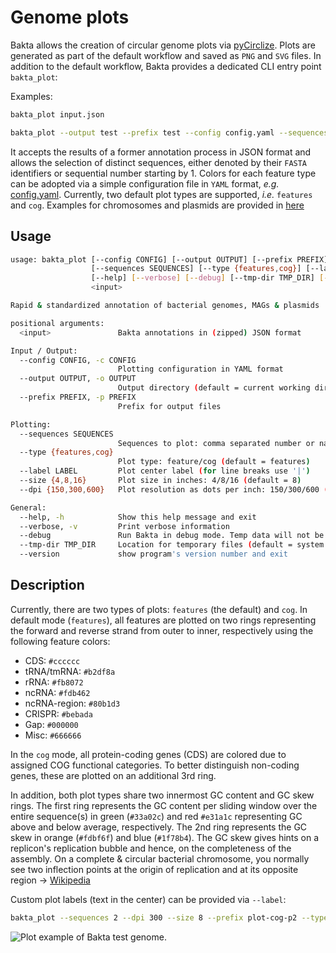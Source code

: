 # Genome plots

Bakta allows the creation of circular genome plots via [pyCirclize](https://github.com/moshi4/pyCirclize). Plots are generated as part of the default workflow and saved as `PNG` and `SVG` files. In addition to the default workflow, Bakta provides a dedicated CLI entry point `bakta_plot`:

Examples:

```bash
bakta_plot input.json

bakta_plot --output test --prefix test --config config.yaml --sequences 1,2 input.json
```

It accepts the results of a former annotation process in JSON format and allows the selection of distinct sequences, either denoted by their `FASTA` identifiers or sequential number starting by 1. Colors for each feature type can be adopted via a simple configuration file in `YAML` format, *e.g.* [config.yaml](config.yaml). Currently, two default plot types are supported, *i.e.* `features` and `cog`. Examples for chromosomes and plasmids are provided in [here](https://github.com/oschwengers/bakta/tree/main/examples/)

## Usage

```bash
usage: bakta_plot [--config CONFIG] [--output OUTPUT] [--prefix PREFIX]
                  [--sequences SEQUENCES] [--type {features,cog}] [--label LABEL] [--size {4,8,16}] [--dpi {150,300,600}]
                  [--help] [--verbose] [--debug] [--tmp-dir TMP_DIR] [--version]
                  <input>

Rapid & standardized annotation of bacterial genomes, MAGs & plasmids

positional arguments:
  <input>               Bakta annotations in (zipped) JSON format

Input / Output:
  --config CONFIG, -c CONFIG
                        Plotting configuration in YAML format
  --output OUTPUT, -o OUTPUT
                        Output directory (default = current working directory)
  --prefix PREFIX, -p PREFIX
                        Prefix for output files

Plotting:
  --sequences SEQUENCES
                        Sequences to plot: comma separated number or name (default = all, numbers one-based)
  --type {features,cog}
                        Plot type: feature/cog (default = features)
  --label LABEL         Plot center label (for line breaks use '|')
  --size {4,8,16}       Plot size in inches: 4/8/16 (default = 8)
  --dpi {150,300,600}   Plot resolution as dots per inch: 150/300/600 (default = 300)

General:
  --help, -h            Show this help message and exit
  --verbose, -v         Print verbose information
  --debug               Run Bakta in debug mode. Temp data will not be removed.
  --tmp-dir TMP_DIR     Location for temporary files (default = system dependent auto detection)
  --version             show program's version number and exit
```

## Description

Currently, there are two types of plots: `features` (the default) and `cog`. In default mode (`features`), all features are plotted on two rings representing the forward and reverse strand from outer to inner, respectively using the following feature colors:

- CDS: `#cccccc`
- tRNA/tmRNA: `#b2df8a`
- rRNA: `#fb8072`
- ncRNA: `#fdb462`
- ncRNA-region: `#80b1d3`
- CRISPR: `#bebada`
- Gap: `#000000`
- Misc: `#666666`

In the `cog` mode, all protein-coding genes (CDS) are colored due to assigned COG functional categories. To better distinguish non-coding genes, these are plotted on an additional 3rd ring.

In addition, both plot types share two innermost GC content and GC skew rings. The first ring represents the GC content per sliding window over the entire sequence(s) in green (`#33a02c`) and red `#e31a1c` representing GC above and below average, respectively. The 2nd ring represents the GC skew in orange (`#fdbf6f`) and blue (`#1f78b4`). The GC skew gives hints on a replicon's replication bubble and hence, on the completeness of the assembly. On a complete & circular bacterial chromosome, you normally see two inflection points at the origin of replication and at its opposite region -> [Wikipedia](https://en.wikipedia.org/wiki/GC_skew)

Custom plot labels (text in the center) can be provided via `--label`:

```bash
bakta_plot --sequences 2 --dpi 300 --size 8 --prefix plot-cog-p2 --type cog --label="pO157|plasmid, 92.7 kbp"
```

![Plot example of Bakta test genome.](https://github.com/oschwengers/bakta/tree/main/examples/plot-cog-p2.png)
